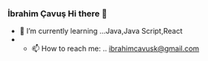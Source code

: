 ### İbrahim Çavuş Hi there 👋
- 🌱 I’m currently learning ...Java,Java Script,React
- - 📫 How to reach me: ..
                         ibrahimcavusk@gmail.com

<!--
**ibrahimcavusk/ibrahimcavusk** is a ✨ _special_ ✨ repository because its `README.md` (this file) appears on your GitHub profile.

Here are some ideas to get you started:

- 🔭 I’m currently working on ...
- 🌱 I’m currently learning ...Java,Java Script,React
- 👯 I’m looking to collaborate on ...
- 🤔 I’m looking for help with ...
- 💬 Ask me about ...
- 📫 How to reach me: ...https://www.linkedin.com/in/ibrahimcavuskaradana/
                                  ibrahimcavusk@gmail.com
- 😄 Pronouns: ...
- ⚡ Fun fact: ...
-->
